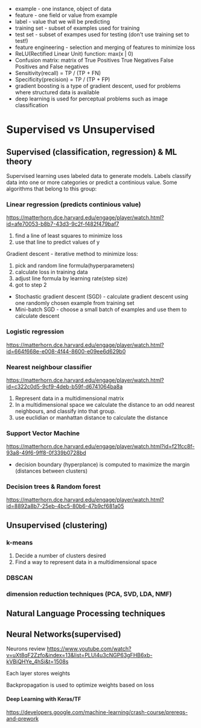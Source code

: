 * example - one instance, object of data
* feature - one field or value from example
* label - value that we will be predicting
* training  set - subset of examples used for training
* test set - subset of exampes used for testing (don't use training set to test!)
* feature engineering - selection and merging of features to minimize loss
* ReLU(Rectified Linear Unit) function: max(x | 0)
* Confusion matrix: matrix of True Positives True Negatives False Positives and False negatives
* Sensitivity(recall) = TP / (TP + FN)
* Specificity(precision) = TP / (TP + FP)
* gradient boosting is a type of gradient descent, used for problems where structured data is available
* deep learning is used for perceptual problems such as image classification

# Supervised vs Unsupervised

## Supervised (classification, regression) & ML theory

Supervised learning uses labeled data to generate models. Labels classify data into one or more categories or predict a continious value.
Some algorithms that belong to this group:

### Linear regression (predicts continious value)

https://matterhorn.dce.harvard.edu/engage/player/watch.html?id=afe70053-b8b7-43d3-9c2f-f482f479baf7

1) find a line of least squares to minimize loss
2) use that line to predict values of y

Gradient descent - iterative method to minimize loss:

1) pick and random line formula(hyperparameters)
2) calculate loss in training data 
3) adjust line formula by learning rate(step size)
4) got to step 2

* Stochastic gradient descent (SGD) - calculate gradient descent using one randomly chosen example from training set
* Mini-batch SGD - choose a small batch of examples and use them to calculate descent

### Logistic regression

https://matterhorn.dce.harvard.edu/engage/player/watch.html?id=664f668e-e008-4f44-8600-e09ee6d629b0

### Nearest neighbour classifier

https://matterhorn.dce.harvard.edu/engage/player/watch.html?id=c322c0d5-9cf9-4deb-b59f-d6741064ba8a

1) Represent data in a multidimensional matrix
2) In a multidimensional space we calculate the distance to an odd nearest neighbours, and classify into that group.
3) use euclidian or manhattan distance to calculate the distance


### Support Vector Machine

https://matterhorn.dce.harvard.edu/engage/player/watch.html?id=f21fcc8f-93a8-49f6-9ff8-0f339b0728bd

* decision boundary (hyperplance) is computed to maximize the margin (distances between clusters)

### Decision trees & Random forest

https://matterhorn.dce.harvard.edu/engage/player/watch.html?id=8892a8b7-25eb-4bc5-80b6-47b9cf681a05


## Unsupervised (clustering)

### k-means

1) Decide a number of clusters desired
2) Find a way to represent data in a multidimensional space

### DBSCAN

### dimension reduction techniques (PCA, SVD, LDA, NMF)


## Natural Language Processing techniques


## Neural Networks(supervised)

Neurons review https://www.youtube.com/watch?v=uXt8qF2Zzfo&index=13&list=PLUl4u3cNGP63gFHB6xb-kVBiQHYe_4hSi&t=1508s

Each layer stores weights

Backpropagation is used to optimize weights based on loss

#### Deep Learning with Keras/TF

https://developers.google.com/machine-learning/crash-course/prereqs-and-prework



